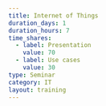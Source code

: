 ```yaml
---
title: Internet of Things
duration_days: 1
duration_hours: 7
time_shares:
  - label: Presentation
    value: 70
  - label: Use cases
    value: 30
type: Seminar
category: IT
layout: training
---
```

